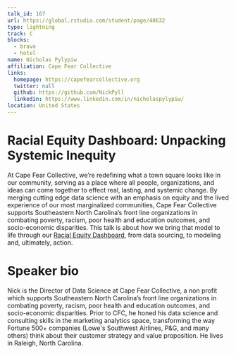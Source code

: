```yaml
---
talk_id: 167
url: https://global.rstudio.com/student/page/40632
type: lightning
track: C
blocks:
  - bravo
  - hotel
name: Nicholas Pylypiw
affiliation: Cape Fear Collective
links:
  homepage: https://capefearcollective.org
  twitter: null
  github: https://github.com/NickPyll
  linkedin: https://www.linkedin.com/in/nicholaspylypiw/
location: United States
---
```


# Racial Equity Dashboard: Unpacking Systemic Inequity

At Cape Fear Collective, we’re redefining what a town square looks like in our community, serving as a place where all people, organizations, and ideas can come together to effect real, lasting, and systemic change. By merging cutting edge data science with an emphasis on equity and the lived experience of our most marginalized communities, Cape Fear Collective supports Southeastern North Carolina’s front line organizations in combating poverty, racism, poor health and education outcomes, and socio-economic disparities. This talk is about how we bring that model to life through our [Racial Equity Dashboard](https://cape-fear-collective.shinyapps.io/racial-equity/), from data sourcing, to modeling and, ultimately, action.

# Speaker bio

Nick is the Director of Data Science at Cape Fear Collective, a non profit which supports Southeastern North Carolina’s front line organizations in combating poverty, racism, poor health and education outcomes, and socio-economic disparities. Prior to CFC, he honed his data science and consulting skills in the marketing analytics space, transforming the way Fortune 500+ companies (Lowe's Southwest Airlines, P&G, and many others) think about their customer strategy and value proposition. He lives in Raleigh, North Carolina.
